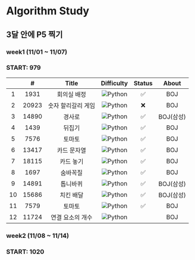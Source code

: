 # Algorithm Study

## 3달 안에 P5 찍기

### week1 (11/01 ~ 11/07)

### START: 979

|     |   #   |       Title        |                               Difficulty                               | Status |   About   |
| :-: | :---: | :----------------: | :--------------------------------------------------------------------: | :----: | :-------: |
|  1  | 1931  |    회의실 배정     |  ![Python](https://img.shields.io/badge/SILVER%20I-A3A3A3?style=flat)  |   ✅   |    BOJ    |
|  2  | 20923 | 숫자 할리갈리 게임 |  ![Python](https://img.shields.io/badge/SILVER%20I-A3A3A3?style=flat)  |   ❌   |    BOJ    |
|  3  | 14890 |       경사로       |  ![Python](https://img.shields.io/badge/GOLD%20III-D5A11E?style=flat)  |   ✅   | BOJ(삼성) |
|  4  | 1439  |       뒤집기       |  ![Python](https://img.shields.io/badge/SILVER%20V-A3A3A3?style=flat)  |   ✅   |    BOJ    |
|  5  | 7576  |       토마토       |   ![Python](https://img.shields.io/badge/GOLD%20V-D5A11E?style=flat)   |   ✅   |    BOJ    |
|  6  | 13417 |    카드 문자열     | ![Python](https://img.shields.io/badge/SILVER%20III-A3A3A3?style=flat) |   ✅   |    BOJ    |
|  7  | 18115 |     카드 놓기      | ![Python](https://img.shields.io/badge/SILVER%20III-A3A3A3?style=flat) |   ✅   |    BOJ    |
|  8  | 1697  |      숨바꼭질      |  ![Python](https://img.shields.io/badge/SILVER%20I-A3A3A3?style=flat)  |   ✅   |    BOJ    |
|  9  | 14891 |      톱니바퀴      |   ![Python](https://img.shields.io/badge/GOLD%20V-D5A11E?style=flat)   |   ✅   | BOJ(삼성) |
| 10  | 15686 |     치킨 배달      |   ![Python](https://img.shields.io/badge/GOLD%20V-D5A11E?style=flat)   |   ✅   | BOJ(삼성) |
| 11  | 7579  |       토마토       |   ![Python](https://img.shields.io/badge/GOLD%20V-D5A11E?style=flat)   |   ✅   |    BOJ    |
| 12  | 11724 |  연결 요소의 개수  | ![Python](https://img.shields.io/badge/SILVER%20II-A3A3A3?style=flat)  |        |    BOJ    |

### week2 (11/08 ~ 11/14)

### START: 1020

<!--
금: #D5A11E
은: #A3A3A3
동: #CD7F32
1	I
2	II
3	III
4	IV
5	V
-->
<!-- |4|7576|토마토|![Python](https://img.shields.io/badge/GOLD%20V-D5A11E?style=flat)  -->
<!-- |5|24416|피보나치 1|![Python](https://img.shields.io/badge/BRONZE%20I-CD7F32?style=flat) |   ✅   | -->
